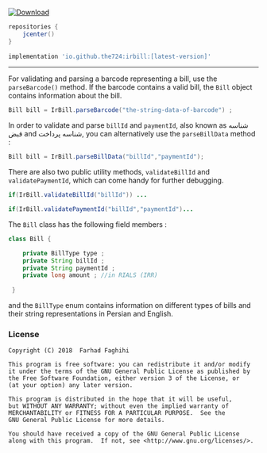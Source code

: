 [ ![Download](https://api.bintray.com/packages/farhad/maven/irbill/images/download.svg) ](https://bintray.com/farhad/maven/irbill/_latestVersion)

```groovy
repositories {
	jcenter()
}
	
implementation 'io.github.the724:irbill:[latest-version]'
```
---

For validating and parsing a barcode representing a bill, use the `parseBarcode()` method. If the barcode contains a valid bill, the `Bill` object contains information about the bill.
```java
Bill bill = IrBill.parseBarcode("the-string-data-of-barcode") ;
```

In order to validate and parse `billId` and `paymentId`, also known as شناسه قبض  and  شناسه پرداخت, you can alternatively use the `parseBillData` method :

```java
Bill bill = IrBill.parseBillData("billId","paymentId");
```

There are also two public utility methods, `validateBillId` and `validatePaymentId`, which can come handy for further debugging.

```java
if(IrBill.validateBillId("billId")) ...

if(IrBill.validatePaymentId("billId","paymentId")...
```

The `Bill` class has the following field members :

``` java
class Bill {

    private BillType type ;
    private String billId ;
    private String paymentId ;
    private long amount ; //in RIALS (IRR)
    
 }   
```

and the `BillType` enum contains information on different types of bills and their string representations in Persian and English.
<br/>


### License

    Copyright (C) 2018  Farhad Faghihi

    This program is free software: you can redistribute it and/or modify
    it under the terms of the GNU General Public License as published by
    the Free Software Foundation, either version 3 of the License, or
    (at your option) any later version.

    This program is distributed in the hope that it will be useful,
    but WITHOUT ANY WARRANTY; without even the implied warranty of
    MERCHANTABILITY or FITNESS FOR A PARTICULAR PURPOSE.  See the
    GNU General Public License for more details.

    You should have received a copy of the GNU General Public License
    along with this program.  If not, see <http://www.gnu.org/licenses/>.